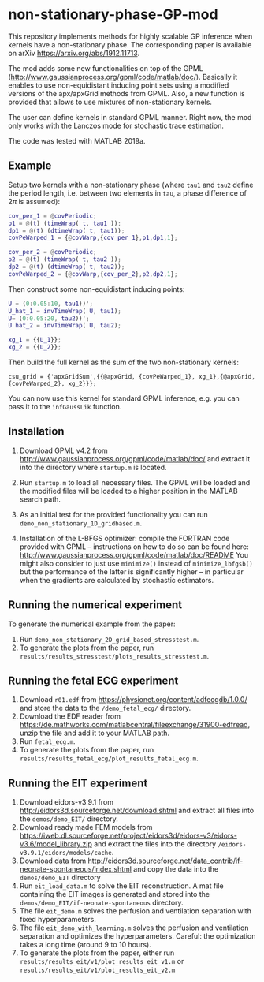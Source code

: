 # non-stationary-phase-GP-mod
This repository implements methods for highly scalable GP inference when kernels have a non-stationary phase. The corresponding paper is available on arXiv https://arxiv.org/abs/1912.11713.

The mod adds some new functionalities on top of the GPML (http://www.gaussianprocess.org/gpml/code/matlab/doc/). Basically it enables to use non-equidistant inducing point sets using a modified versions of the apx/apxGrid methods from GPML. Also, a new function is provided that allows to use mixtures of non-stationary kernels.

The user can define kernels in standard GPML manner. Right now, the mod only works with the Lanczos mode for stochastic trace estimation.

The code was tested with MATLAB 2019a.

## Example
Setup two kernels with a non-stationary phase (where `tau1` and `tau2` define the period length, i.e. between two elements in `tau`, a phase difference of $`2\pi`$ is assumed):

```Matlab
cov_per_1 = @covPeriodic;
p1 = @(t) (timeWrap( t, tau1 ));
dp1 = @(t) (dtimeWrap( t, tau1));
covPeWarped_1 = {@covWarp,{cov_per_1},p1,dp1,1};

cov_per_2 = @covPeriodic;
p2 = @(t) (timeWrap( t, tau2 ));
dp2 = @(t) (dtimeWrap( t, tau2));
covPeWarped_2 = {@covWarp,{cov_per_2},p2,dp2,1};
```

Then construct some non-equidistant inducing points:
```Matlab
U = (0:0.05:10, tau1))';
U_hat_1 = invTimeWrap( U, tau1);
U= (0:0.05:20, tau2))';
U hat_2 = invTimeWrap( U, tau2);

xg_1 = {{U_1}};
xg_2 = {{U_2}};

```

Then build the full kernel as the sum of the two non-stationary kernels:

```
csu_grid = {'apxGridSum',{{@apxGrid, {covPeWarped_1}, xg_1},{@apxGrid, {covPeWarped_2}, xg_2}}};
```
You can now use this kernel for standard GPML inference, e.g. you can pass it to the `infGaussLik` function.

## Installation
1. Download GPML v4.2 from http://www.gaussianprocess.org/gpml/code/matlab/doc/ and extract it into the directory where `startup.m` is located.
2. Run `startup.m` to load all necessary files. The GPML will be loaded and the modified files will be loaded to a higher position in the MATLAB search path.

3. As an initial test for the provided functionality you can run `demo_non_stationary_1D_gridbased.m`.

4. Installation of the L-BFGS optimizer: compile the FORTRAN code provided with GPML – instructions on how to do so can be found here: http://www.gaussianprocess.org/gpml/code/matlab/doc/README
You might also consider to just use `minimize()` instead of `minimize_lbfgsb()` but the performance of the latter is significantly higher – in particular when the gradients are calculated by stochastic estimators.

## Running the numerical experiment
To generate the numerical example from the paper:
1.	Run `demo_non_stationary_2D_grid_based_stresstest.m`.
2.	To generate the plots from the paper, run `results/results_stresstest/plots_results_stresstest.m`.

## Running the fetal ECG experiment
1.	Download `r01.edf` from https://physionet.org/content/adfecgdb/1.0.0/ and store the data to the `/demo_fetal_ecg/` directory.
2.	Download the EDF reader from https://de.mathworks.com/matlabcentral/fileexchange/31900-edfread, unzip the file and add it to your MATLAB path.
3.	Run `fetal_ecg.m`.
4.	To generate the plots from the paper, run `results/results_fetal_ecg/plot_results_fetal_ecg.m`.

## Running the EIT experiment
1.	Download eidors-v3.9.1 from http://eidors3d.sourceforge.net/download.shtml and extract all files into the `demos/demo_EIT/` directory.
2.	Download ready made FEM models from https://iweb.dl.sourceforge.net/project/eidors3d/eidors-v3/eidors-v3.6/model_library.zip and extract the files into the directory `/eidors-v3.9.1/eidors/models/cache`.
3.	Download data from http://eidors3d.sourceforge.net/data_contrib/if-neonate-spontaneous/index.shtml and copy the data into the `demos/demo_EIT` directory
4.	Run `eit_load_data.m` to solve the EIT reconstruction. A mat file containing the EIT images is generated and stored into the `demos/demo_EIT/if-neonate-spontaneous` directory.
5.	The file `eit_demo.m` solves the perfusion and ventilation separation with fixed hyperparameters.
6.	The file `eit_demo_with_learning.m` solves the perfusion and ventilation separation and optimizes the hyperparameters. Careful: the optimization takes a long time (around 9 to 10 hours).
7.	To generate the plots from the paper, either run `results/results_eit/v1/plot_results_eit_v1.m` or `results/results_eit/v1/plot_results_eit_v2.m`

